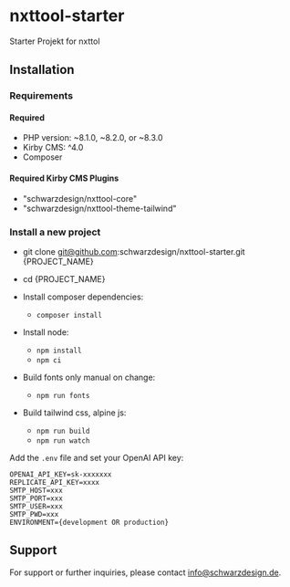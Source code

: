 # nxttool-starter
Starter Projekt for nxttol

## Installation

### Requirements

#### Required

- PHP version: ~8.1.0, ~8.2.0, or ~8.3.0
- Kirby CMS: ^4.0
- Composer

#### Required Kirby CMS Plugins

- "schwarzdesign/nxttool-core"
- "schwarzdesign/nxttool-theme-tailwind"

### Install a new project

- git clone git@github.com:schwarzdesign/nxttool-starter.git {PROJECT_NAME}
- cd {PROJECT_NAME}

- Install composer dependencies:
    - `composer install`
- Install node:
    - `npm install`
    - `npm ci`
- Build fonts only manual on change:
    - `npm run fonts`   
- Build tailwind css, alpine js:
    - `npm run build`
    - `npm run watch`

Add the `.env` file and set your OpenAI API key:

```dotenv
OPENAI_API_KEY=sk-xxxxxxx
REPLICATE_API_KEY=xxxx
SMTP_HOST=xxx
SMTP_PORT=xxx
SMTP_USER=xxx
SMTP_PWD=xxx
ENVIRONMENT={development OR production}

```

## Support

For support or further inquiries, please contact [info@schwarzdesign.de](mailto:info@schwarzdesign.de).
